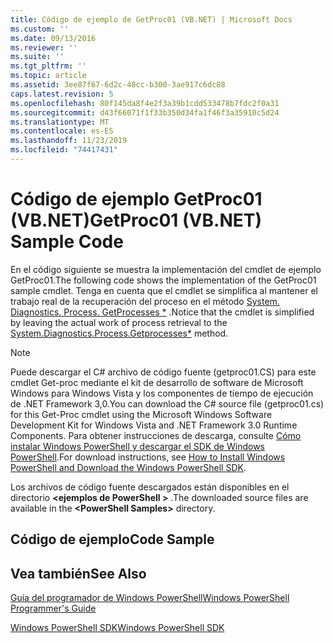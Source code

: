 ```yaml
---
title: Código de ejemplo de GetProc01 (VB.NET) | Microsoft Docs
ms.custom: ''
ms.date: 09/13/2016
ms.reviewer: ''
ms.suite: ''
ms.tgt_pltfrm: ''
ms.topic: article
ms.assetid: 3ee87f67-6d2c-48cc-b300-3ae917c6dc88
caps.latest.revision: 5
ms.openlocfilehash: 80f145da8f4e2f3a39b1cdd533478b7fdc2f0a31
ms.sourcegitcommit: d43f66071f1f33b350d34fa1f46f3a35910c5d24
ms.translationtype: MT
ms.contentlocale: es-ES
ms.lasthandoff: 11/23/2019
ms.locfileid: "74417431"
---
```

# <a name="getproc01-vbnet-sample-code"></a><span data-ttu-id="88915-102">Código de ejemplo GetProc01 (VB.NET)</span><span class="sxs-lookup"><span data-stu-id="88915-102">GetProc01 (VB.NET) Sample Code</span></span>

<span data-ttu-id="88915-103">En el código siguiente se muestra la implementación del cmdlet de ejemplo GetProc01.</span><span class="sxs-lookup"><span data-stu-id="88915-103">The following code shows the implementation of the GetProc01 sample cmdlet.</span></span> <span data-ttu-id="88915-104">Tenga en cuenta que el cmdlet se simplifica al mantener el trabajo real de la recuperación del proceso en el método [System. Diagnostics. Process. GetProcesses \*](/dotnet/api/System.Diagnostics.Process.GetProcesses) .</span><span class="sxs-lookup"><span data-stu-id="88915-104">Notice that the cmdlet is simplified by leaving the actual work of process retrieval to the [System.Diagnostics.Process.Getprocesses\*](/dotnet/api/System.Diagnostics.Process.GetProcesses) method.</span></span>

> [!NOTE]
> <span data-ttu-id="88915-105">Puede descargar el C# archivo de código fuente (getproc01.CS) para este cmdlet Get-proc mediante el kit de desarrollo de software de Microsoft Windows para Windows Vista y los componentes de tiempo de ejecución de .NET Framework 3,0.</span><span class="sxs-lookup"><span data-stu-id="88915-105">You can download the C# source file (getproc01.cs) for this Get-Proc cmdlet using the Microsoft Windows Software Development Kit for Windows Vista and .NET Framework 3.0 Runtime Components.</span></span> <span data-ttu-id="88915-106">Para obtener instrucciones de descarga, consulte [Cómo instalar Windows PowerShell y descargar el SDK de Windows PowerShell](/powershell/scripting/developer/installing-the-windows-powershell-sdk).</span><span class="sxs-lookup"><span data-stu-id="88915-106">For download instructions, see [How to Install Windows PowerShell and Download the Windows PowerShell SDK](/powershell/scripting/developer/installing-the-windows-powershell-sdk).</span></span>
>
> <span data-ttu-id="88915-107">Los archivos de código fuente descargados están disponibles en el directorio **\<ejemplos de PowerShell >** .</span><span class="sxs-lookup"><span data-stu-id="88915-107">The downloaded source files are available in the **\<PowerShell Samples>** directory.</span></span>

## <a name="code-sample"></a><span data-ttu-id="88915-108">Código de ejemplo</span><span class="sxs-lookup"><span data-stu-id="88915-108">Code Sample</span></span>

<!-- TODO!!!: review snippet reference  [!CODE [msh_samplesgetproc01#getproc01vball](msh_samplesgetproc01#getproc01vball)]  -->

## <a name="see-also"></a><span data-ttu-id="88915-109">Vea también</span><span class="sxs-lookup"><span data-stu-id="88915-109">See Also</span></span>

[<span data-ttu-id="88915-110">Guía del programador de Windows PowerShell</span><span class="sxs-lookup"><span data-stu-id="88915-110">Windows PowerShell Programmer's Guide</span></span>](./windows-powershell-programmer-s-guide.md)

[<span data-ttu-id="88915-111">Windows PowerShell SDK</span><span class="sxs-lookup"><span data-stu-id="88915-111">Windows PowerShell SDK</span></span>](../windows-powershell-reference.md)
